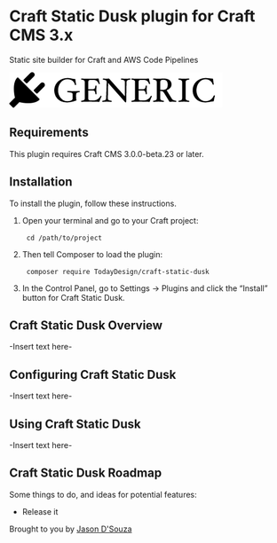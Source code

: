 # Craft Static Dusk plugin for Craft CMS 3.x

Static site builder for Craft and AWS Code Pipelines

![Screenshot](resources/img/plugin-logo.png)

## Requirements

This plugin requires Craft CMS 3.0.0-beta.23 or later.

## Installation

To install the plugin, follow these instructions.

1. Open your terminal and go to your Craft project:

        cd /path/to/project

2. Then tell Composer to load the plugin:

        composer require TodayDesign/craft-static-dusk

3. In the Control Panel, go to Settings → Plugins and click the “Install” button for Craft Static Dusk.

## Craft Static Dusk Overview

-Insert text here-

## Configuring Craft Static Dusk

-Insert text here-

## Using Craft Static Dusk

-Insert text here-

## Craft Static Dusk Roadmap

Some things to do, and ideas for potential features:

* Release it

Brought to you by [Jason D'Souza](https://today.design)
